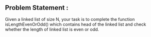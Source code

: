 Problem Statement :
-------------------
Given a linked list of size N, your task is to complete the function isLengthEvenOrOdd() which contains head of the linked list and check whether the length of linked list is even or odd.<br/>
